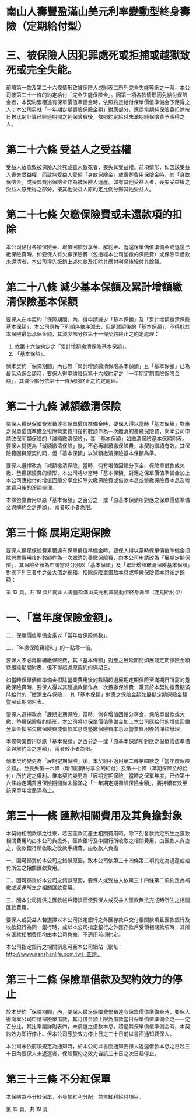 # 南山人壽豐盈滿山美元利率變動型終身壽險（定期給付型）

# 三、被保險人因犯罪處死或拒捕或越獄致死或完全失能。

前項第一款及第二十六條情形致被保險人成附表二所列完全失能等級之一時，本公司按第二十一條的約定給付「完全失能保險金」。因第一項各款情形而免給付保險金者，本契約累積達有保單價值準備金時，依照約定給付保單價值準備金予應得之人；本公司另就「一年期定期壽險保險金額」對應部分，應從當期純保險費扣除按日數比例計算已經過期間之純保險費後，依照約定給付未滿期純保險費予應得之人。

# 第二十六條 受益人之受益權

受益人故意致被保險人於死或雖未致死者，喪失其受益權。前項情形，如因該受益人喪失受益權，而致無受益人受領「身故保險金」或喪葬費用保險金時，其「身故保險金」或喪葬費用保險金作為被保險人遺產。如有其他受益人者，喪失受益權之受益人原應得之部分，按其他受益人原約定比例分歸其他受益人。

# 第二十七條 欠繳保險費或未還款項的扣除

本公司給付各項保險金、增值回饋分享金、解約金、返還保單價值準備金或退還已繳保險費時，如要保人有欠繳保險費（包括經本公司墊繳的保險費）或保險單借款未還清者，本公司得先抵銷上述欠款及扣除其應付利息後給付其餘額。

# 第二十八條 減少基本保額及累計增額繳清保險基本保額

要保人在本契約「保障期間」內，得申請減少「基本保額」及「累計增額繳清保險基本保額」，本公司應按下列順序依序減去，但是減額後的「基本保額」，不得低於本保險最低承保金額，其減少部分依第十一條契約終止之約定處理：

1. 依第十六條約定之「累計增額繳清保險基本保額」。
2. 「基本保額」。

倘本契約「保障期間」內已無「累計增額繳清保險基本保額」且「基本保額」已為最低承保金額時，要保人得申請降低第十六條約定之「一年期定期壽險保險金額」，其減少部分依第十一條契約終止之約定處理。

# 第二十九條 減額繳清保險

要保人繳足保險費累積達有保單價值準備金時，要保人得以當時「基本保額」對應之保單價值準備金扣除營業費用後的數額作為一次繳清的躉繳保險費，向本公司申請改保同類保險的「減額繳清保險」，其「基本保額」如繳清保險基本保額附表。要保人變更為「減額繳清保險」後，不必再繼續繳保險費，本契約繼續有效。其保險範圍與原契約同，但「基本保額」以減額繳清保險基本保額為準。

要保人選擇改為「減額繳清保險」當時，倘有增值回饋分享金、保險單借款或欠繳、墊繳保險費的情形，本公司將以當時「基本保額」對應之保單價值準備金加上本公司應給付的增值回饋分享金扣除欠繳保險費或借款本息或墊繳保險費本息及營業費用後的淨額辦理。

本條營業費用以原「基本保額」之百分之一或「原基本保額所對應之保單價值準備金與解約金之差額」，兩者較小者為限。

# 第三十條 展期定期保險

要保人繳足保險費累積達有保單價值準備金時，要保人得以當時保單價值準備金扣除營業費用後的數額作為一次繳清的躉繳保險費，向本公司申請改為「展期定期保險」，其保險金額為申請當時分別以「基本保額」及「累計增額繳清保險基本保額」對應下列三者中之最大值之總和，扣除保險單借款本息或墊繳保險費本息後之餘額：

第 12 頁，共 19 頁# 南山人壽豐盈滿山美元利率變動型終身壽險（定期給付型）

# 一、「當年度保險金額」。

二、保單價值準備金乘以「當年度保障係數」。

三、「年繳保險費總和」的一點零一倍。

要保人不必再繼續繳保險費，其「基本保額」對應之展延期間如展期定期保險金額暨展延期間附表，但不得超過原契約的滿期日。

如當時保單價值準備金扣除營業費用後的數額超過展期定期保險至滿期日所需的躉繳保險費時，要保人得以其超過款額作為一次躉繳保險費，購買於本契約繳費期滿時給付的「繳清生存保險」，其「基本保額」對應之保險金額如展期定期保險金額暨展延期間附表。

要保人選擇改為「展期定期保險」當時，倘有增值回饋分享金、保險單借款或欠繳、墊繳保險費的情形，本公司將以保單價值準備金加上本公司應給付的增值回饋分享金扣除欠繳保險費或借款本息或墊繳保險費本息及營業費用後的淨額辦理。

本條營業費用以原「基本保額」之百分之一或「原基本保額所對應之保單價值準備金與解約金之差額」，兩者較小者為限。

倘本契約變更為「展期定期保險」後，本契約不適用第二條第四款之「當年度保險金額」，並喪失第十六條（增值回饋分享金的給付）及第十七條（滿期保險金的給付）所約定之權利。惟本契約變更為「展期定期保險」當時之保單年度，已依第十六條約定購買且保險期間尚未屆滿之「一年期定期壽險保險金額」，將持續有效至該保單年度屆滿為止。

# 第三十一條   匯款相關費用及其負擔對象

本契約相關款項之往來，若因匯款而產生相關費用時，除下列各款約定所生之匯款相關費用均由本公司負擔外，匯款銀行及中間行所收取之相關費用，由匯款人負擔之，收款銀行所收取之收款手續費，由收款人負擔：

一、因可歸責於本公司之錯誤原因，致本公司依第三十四條第二項約定為退還或給付所生之相關匯款費用。

二、因可歸責於本公司之錯誤原因，要保人或受益人依第三十四條第二項約定為補繳或返還所生之相關匯款費用。

三、因本公司提供之匯款帳戶錯誤而使要保人或受益人匯款無法完成時所生之相關匯款費用。

要保人或受益人若選擇以本公司指定銀行之外匯存款戶交付相關款項且匯款銀行及收款銀行為同一銀行時，或以本公司指定銀行之外匯存款戶受領相關款項時，其所有匯款相關費用均由本公司負擔，不適用前項約定。

本公司指定銀行之相關訊息可至本公司網站（網址：http://www.nanshanlife.com.tw）查詢。

# 第三十二條   保險單借款及契約效力的停止

於本契約「保障期間」內，要保人繳足保險費累積達有保單價值準備金時，要保人得向本公司申請保險單借款，其可借金額上限為借款當日保單價值準備金之一一定百分比，其比率請詳附表四，未償還之借款本息，超過其保單價值準備金時，本契約效力即行停止。但本公司應於效力停止日之三十日前以書面通知要保人。

本公司未依前項規定為通知時，於本公司以書面通知要保人返還借款本息之日起三十日內要保人未返還者，保險契約之效力自該三十日之次日起停止。

# 第三十三條   不分紅保單

本保險為不分紅保單，不參加紅利分配，並無紅利給付項目。

第 13 頁，共 19 頁